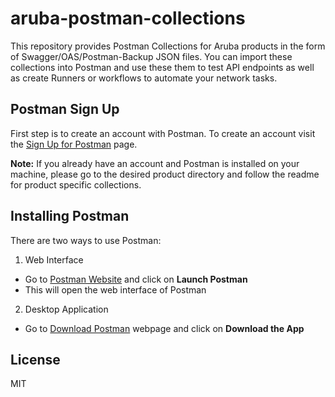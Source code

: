 # aruba-postman-collections

This repository provides Postman Collections for Aruba products in the form of Swagger/OAS/Postman-Backup JSON files. You can import these collections into Postman and use these them to test API endpoints as well as create Runners or workflows to automate your network tasks.

## [](https://github.com/aruba/aaruba-postman-collections#postman-sign-up)Postman Sign Up
First step is to create an account with Postman. To create an account visit the [Sign Up for Postman](https://identity.getpostman.com/signup) page.

**Note:** If you already have an account and Postman is installed on your machine, please go to the desired product directory and follow the readme for product specific collections.

## [](https://github.com/aruba/aaruba-postman-collections#installing-postman)Installing Postman

There are two ways to use Postman:
1) Web Interface
- Go to [Postman Website](https://www.postman.com) and click on **Launch Postman**
- This will open the web interface of Postman
2) Desktop Application
- Go to [Download Postman](https://www.postman.com/downloads/) webpage and click on **Download the App**

License
-------

MIT
